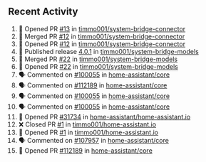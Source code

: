 ## Recent Activity

<!--START_SECTION:activity-->
1. 💪 Opened PR [#13](https://github.com/timmo001/system-bridge-connector/pull/13) in [timmo001/system-bridge-connector](https://github.com/timmo001/system-bridge-connector)
2. 🎉 Merged PR [#12](https://github.com/timmo001/system-bridge-connector/pull/12) in [timmo001/system-bridge-connector](https://github.com/timmo001/system-bridge-connector)
3. 💪 Opened PR [#12](https://github.com/timmo001/system-bridge-connector/pull/12) in [timmo001/system-bridge-connector](https://github.com/timmo001/system-bridge-connector)
4. 🚀 Published release [4.0.1](https://github.com/4.0.1) in [timmo001/system-bridge-models](https://github.com/timmo001/system-bridge-models)
5. 🎉 Merged PR [#22](https://github.com/timmo001/system-bridge-models/pull/22) in [timmo001/system-bridge-models](https://github.com/timmo001/system-bridge-models)
6. 💪 Opened PR [#22](https://github.com/timmo001/system-bridge-models/pull/22) in [timmo001/system-bridge-models](https://github.com/timmo001/system-bridge-models)
7. 🗣 Commented on [#100055](https://github.com/home-assistant/core/issues/100055) in [home-assistant/core](https://github.com/home-assistant/core)
8. 🗣 Commented on [#112189](https://github.com/home-assistant/core/issues/112189) in [home-assistant/core](https://github.com/home-assistant/core)
9. 🗣 Commented on [#100055](https://github.com/home-assistant/core/issues/100055) in [home-assistant/core](https://github.com/home-assistant/core)
10. 🗣 Commented on [#100055](https://github.com/home-assistant/core/issues/100055) in [home-assistant/core](https://github.com/home-assistant/core)
11. 💪 Opened PR [#31734](https://github.com/home-assistant/home-assistant.io/pull/31734) in [home-assistant/home-assistant.io](https://github.com/home-assistant/home-assistant.io)
12. ❌ Closed PR [#1](https://github.com/timmo001/home-assistant.io/pull/1) in [timmo001/home-assistant.io](https://github.com/timmo001/home-assistant.io)
13. 💪 Opened PR [#1](https://github.com/timmo001/home-assistant.io/pull/1) in [timmo001/home-assistant.io](https://github.com/timmo001/home-assistant.io)
14. 🗣 Commented on [#107957](https://github.com/home-assistant/core/issues/107957) in [home-assistant/core](https://github.com/home-assistant/core)
15. 💪 Opened PR [#112189](https://github.com/home-assistant/core/pull/112189) in [home-assistant/core](https://github.com/home-assistant/core)
<!--END_SECTION:activity-->
